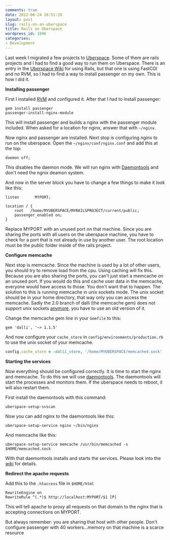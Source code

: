 ```yaml
---
comments: true
date: 2012-06-24 16:51:29
layout: post
slug: rails-on-an-uberspace
title: Rails on Uberspace
wordpress_id: 1046
categories:
- Development
---
```


Last week I migrated a few projects to
[Uberspace](http://bitboxer.de/2012/06/17/moved-to-uberspace/). Some of them
are rails projects and I had to find a good way to run them on Uberspace. There
is an entry in the [Uberspace Wiki](http://uberspace.de/dokuwiki/cool:rails)
for using Rails, but that one is using FastCGI and no RVM, so I had to find a
way to install passenger on my own. This is how I did it.



**Installing passenger**

First I installed [RVM](https://rvm.io/rvm/install/) and configured it. After
that I had to install passenger:

```
gem install passenger
passenger-install-nginx-module
```

This will install passenger and builds a nginx with the passenger module
included. When asked for a location for nginx, answer that with `~/nginx`.

Now nginx and passenger are installed. Next stop is configuring nginx to run on
the uberspace. Open the `~/nginx/conf/nginx.conf` and add this at the top:

```
daemon off;
```

This disables the daemon mode. We will run nginx with
[Daemontools](http://uberspace.de/dokuwiki/system:daemontools) and don't need
the ngnix deamon system.

And now in the server block you have to change a few things to make it look
like this:

```
listen       MYPORT;

location / {
    root   /home/MYUBERSPACE/MYRAILSPROJECT/current/public;
    passenger_enabled on;
}
```

Replace MYPORT with an unused port on that machine. Since you are sharing the
ports with all users on the uberspace machine, you have to check for a port
that is not already in use by another user. The root location must be the
public folder inside of the rails project.

**Configure memcache**

Next stop is memcache. Since the machine is used by a lot of other users, you
should try to remove load from the cpu. Using caching will fix this. Because
you are also sharing the ports, you can't just start a memcache on an unused
port. If you would do this and cache user data in the memcache, everyone would
have access to those. You don't want that to happen. The solution to this is
running memcache in unix sockets mode. The unix socket should be in your home
directory, that way only you can access the memcache. Sadly the 2.0 branch of
dalli (the memcache gem) does not support unix sockets
[anymore](http://github.com/mperham/dalli/issues/229), you have to use an old
version of it.

Change the memcache gem line in your `Gemfile` to this:

```
gem 'dalli', '~> 1.1.5'
```

And now configure your `cache_store` in `config/environments/production.rb` to
use the unix socket of your memcache.

``` ruby
config.cache_store = :dalli_store, '/home/MYUBERSPACE/memcached.sock'
```

**Starting the services**

Now everything should be configured correctly. It is time to start the nginx
and memcache. To do this we will use
[daemontools](http://uberspace.de/dokuwiki/system:daemontools). The daemontools
will start the processes and monitors them. If the uberspace needs to reboot,
it will also restart them.

First install the daemontools with this command:

```
uberspace-setup-svscan
```

Now you can add nginx to the daemontools like this:

```
uberspace-setup-service nginx ~/bin/nginx
```

And memcache like this:

```
uberspace-setup-service memcache /usr/bin/memcached -s $HOME/memcached.sock
```

With that daemontools installs and starts the services. Please look into the
[wiki](http://uberspace.de/dokuwiki/system:daemontools) for details.

**Redirect the apache requests**

Add this to the `.htaccess` file in `$HOME/html`

```
RewriteEngine on
RewriteRule ^(.*)$ http://localhost:MYPORT/$1 [P]
```

This will tell apache to proxy all requests on that domain to the nginx that is
accepting connections on MYPORT.

But always remember: you are sharing that host with other people. Don't
configure passenger with 40 workers...memory on that machine is a scarce
resource
